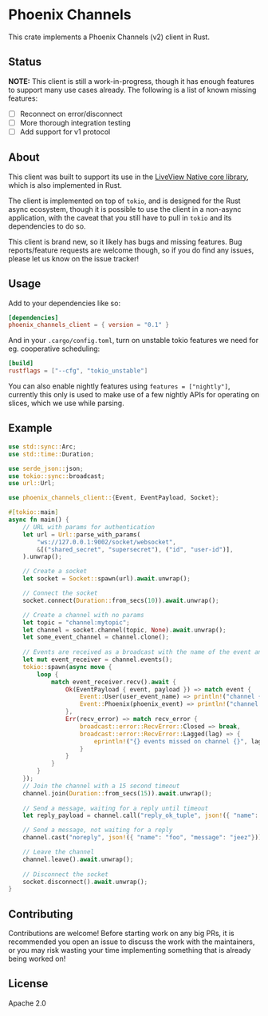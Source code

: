 # Phoenix Channels

This crate implements a Phoenix Channels (v2) client in Rust.

## Status

**NOTE:** This client is still a work-in-progress, though it has enough features to support many
use cases already. The following is a list of known missing features:

- [ ] Reconnect on error/disconnect
- [ ] More thorough integration testing
- [ ] Add support for v1 protocol

## About

This client was built to support its use in the [LiveView Native core library](https://github.com/liveview-native/liveview-native-core), 
which is also implemented in Rust.

The client is implemented on top of `tokio`, and is designed for the Rust async ecosystem, though it is possible to use the
client in a non-async application, with the caveat that you still have to pull in `tokio` and its dependencies to do so.

This client is brand new, so it likely has bugs and missing features. Bug reports/feature requests are welcome though, so
if you do find any issues, please let us know on the issue tracker!

## Usage

Add to your dependencies like so:

```toml
[dependencies]
phoenix_channels_client = { version = "0.1" }
```

And in your `.cargo/config.toml`, turn on unstable tokio features we need for eg. cooperative scheduling:

```toml
[build]
rustflags = ["--cfg", "tokio_unstable"]
```

You can also enable nightly features using `features = ["nightly"]`, currently this only is used to make use of a few
nightly APIs for operating on slices, which we use while parsing.

## Example

```rust
use std::sync::Arc;
use std::time::Duration;

use serde_json::json;
use tokio::sync::broadcast;
use url::Url;

use phoenix_channels_client::{Event, EventPayload, Socket};

#[tokio::main]
async fn main() {
    // URL with params for authentication
    let url = Url::parse_with_params(
        "ws://127.0.0.1:9002/socket/websocket",
        &[("shared_secret", "supersecret"), ("id", "user-id")],
    ).unwrap();

    // Create a socket
    let socket = Socket::spawn(url).await.unwrap();

    // Connect the socket
    socket.connect(Duration::from_secs(10)).await.unwrap();

    // Create a channel with no params
    let topic = "channel:mytopic";
    let channel = socket.channel(topic, None).await.unwrap();
    let some_event_channel = channel.clone();
    
    // Events are received as a broadcast with the name of the event and payload associated with the event
    let mut event_receiver = channel.events();
    tokio::spawn(async move {
        loop {
            match event_receiver.recv().await {
                Ok(EventPayload { event, payload }) => match event {
                    Event::User(user_event_name) => println!("channel {} event {} sent with payload {:#?}", topic, user_event_name, payload),
                    Event::Phoenix(phoenix_event) => println!("channel {} {}", topic, phoenix_event),
                },
                Err(recv_error) => match recv_error {
                    broadcast::error::RecvError::Closed => break,
                    broadcast::error::RecvError::Lagged(lag) => {
                        eprintln!("{} events missed on channel {}", lag, topic);
                    }
                }
            }
        }
    });
    // Join the channel with a 15 second timeout
    channel.join(Duration::from_secs(15)).await.unwrap();
    
    // Send a message, waiting for a reply until timeout
    let reply_payload = channel.call("reply_ok_tuple", json!({ "name": "foo", "message": "hi"}), Duration::from_secs(5)).await.unwrap();

    // Send a message, not waiting for a reply
    channel.cast("noreply", json!({ "name": "foo", "message": "jeez"})).await.unwrap();

    // Leave the channel
    channel.leave().await.unwrap();
    
    // Disconnect the socket
    socket.disconnect().await.unwrap();
}
```

## Contributing

Contributions are welcome! Before starting work on any big PRs, it is recommended you open an issue
to discuss the work with the maintainers, or you may risk wasting your time implementing something that
is already being worked on!

## License

Apache 2.0
